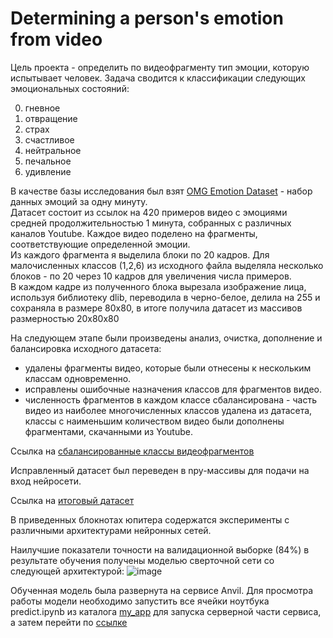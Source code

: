 # Determining a person's emotion from video

Цель проекта - определить по видеофрагменту тип эмоции, которую испытывает человек. Задача сводится к классификации следующих эмоциональных состояний:

0. гневное
1. отвращение
2. страх
3. счастливое
4. нейтральное
5. печальное
6. удивление

В качестве базы исследования был взят [OMG Emotion Dataset](https://github.com/knowledgetechnologyuhh/OMGEmotionChallenge) - набор данных эмоций за одну минуту.  
Датасет состоит из ссылок на 420 примеров видео с эмоциями средней продолжительностью 1 минута, собранных с различных каналов Youtube. Каждое видео поделено на фрагменты, соответствующие определенной эмоции.  
Из каждого фрагмента я выделила блоки по 20 кадров. Для малочисленных классов (1,2,6) из исходного файла выделяла несколько блоков - по 20 через 10 кадров для увеличения числа примеров.  
В каждом кадре из полученного блока вырезала изображение лица, используя библиотеку dlib, переводила в черно-белое, делила на 255 и сохраняла в размере 80х80, в итоге получила датасет из массивов размерностью 20х80х80

На следующем этапе были произведены анализ, очистка, дополнение и балансировка исходного датасета:

- удалены фрагменты видео, которые были отнесены к нескольким классам одновременно.
- исправлены ошибочные назначения классов для фрагментов видео.
- численность фрагментов в каждом классе сбалансирована - часть видео из наиболее многочисленных классов удалена из датасета, классы с наименьшим количеством видео были дополнены фрагментами, скачанными из Youtube.

Ссылка на [сбалансированные классы видеофрагментов](https://drive.google.com/drive/folders/1-1kgXbbgC1i76vukIWE0VJcHM-ipEc_9?usp=sharing)

Исправленный датасет был переведен в npy-массивы для подачи на вход нейросети.

Ссылка на [итоговый датасет](https://drive.google.com/drive/folders/1rGTNQCP8QWcGa5bJ6H8mGJH7LlKiN-M3?usp=share_link)

В приведенных блокнотах юпитера содержатся эксперименты с различными архитектурами нейронных сетей.

Наилучшие показатели точности на валидационной выборке (84%) в результате обучения получены моделью сверточной сети со следующей архитектурой:
![image](https://github.com/OlgaTalipova/PersonEmotionFromVideo/assets/95358146/67fd13b3-4091-4d91-ae77-99f527143550)

Обученная модель была развернута на сервисе Anvil. Для просмотра работы модели необходимо запустить все ячейки ноутбука predict.ipynb из каталога [my_app](https://drive.google.com/drive/folders/1OdYtzFMMqFe1aqC8rtblrpeDkXpFbIzU?usp=share_link) для запуска серверной части сервиса, а затем перейти по [ссылке](https://emotion.anvil.app/)
